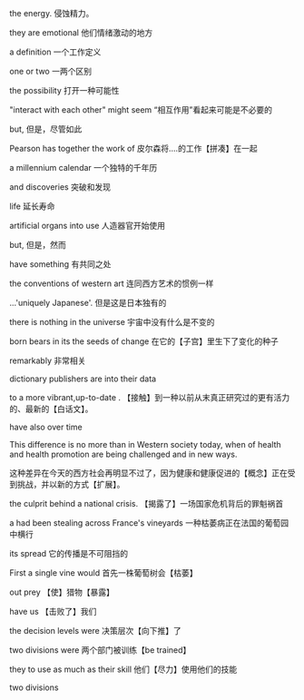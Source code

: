 <hide txt='erodes'></hide> the energy.
侵蚀精力。

<hide txt='where'></hide> they are emotional
他们情绪激动的地方

a <hide txt='working'></hide> definition
一个工作定义

one or two <hide txt='distinctions'></hide>
一两个区别

<hide txt='open'></hide> the possibility
打开一种可能性

"interact with each other" might seem <hide txt='unnecessary'></hide>
“相互作用”看起来可能是不必要的

but, <hide txt='nevertheless'></hide>
但是，尽管如此

Pearson has <hide txt='pieced'></hide> together the work of
皮尔森将....的工作【拼凑】在一起

a <hide txt='【unique】'></hide> millennium calendar
一个独特的千年历

<hide txt='breakthroughs'></hide> and discoveries
突破和发现

<hide txt='extended'></hide> life
延长寿命

artificial organs <hide txt='coming'></hide> into use
人造器官开始使用

but,<hide txt='however'></hide>
但是，然而

have something <hide txt='in common'></hide>
有共同之处

<hide txt='along with'></hide> the conventions of western art
连同西方艺术的惯例一样

<hide txt='But'></hide>...'uniquely Japanese'.
但是这是日本独有的

there is nothing <hide txt='【constant】'></hide> in the universe
宇宙中没有什么是不变的

born bears in its <hide txt='womb'></hide> the seeds of change
在它的【子宫】里生下了变化的种子

remarkably <hide txt='【relevant】'></hide>
非常相关

dictionary publishers are <hide txt='incorporating'></hide> into their data

<hide txt='access'></hide> to a more vibrant,up-to-date <hide txt='vernacular'></hide>.
【接触】到一种以前从末真正研究过的更有活力的、最新的【白话文】。

have also <hide txt='changed'></hide> over time

This difference is no more <hide txt='evident'></hide> than in Western society today, when <hide txt='notions'></hide> of health and health promotion are being challenged and <hide txt='expanded'></hide> in new ways.

这种差异在今天的西方社会再明显不过了，因为健康和健康促进的【概念】正在受到挑战，并以新的方式【扩展】。

<hide txt='unmasked'></hide> the culprit behind a national crisis.
【揭露了】一场国家危机背后的罪魁祸首

 a <hide txt='blight'></hide> had been stealing across France's vineyards
一种枯萎病正在法国的葡萄园中横行

its spread <hide txt='inexorable'></hide>
它的传播是不可阻挡的

First a single vine would <hide txt='wither'></hide>
首先一株葡萄树会【枯萎】

<hide txt='flush'></hide> out prey
【使】猎物【暴露】

have <hide txt='beaten'></hide> us
【击败了】我们

the decision levels were <hide txt='pushed down'></hide>
决策层次【向下推】了

two divisions were <hide txt='trained'></hide>
两个部门被训练【be trained】

they <hide txt='endeavored'></hide> to use as much as their skill
他们【尽力】使用他们的技能

two divisions <hide txt='will be labelled'></hide>

